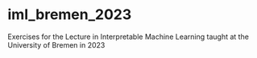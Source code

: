 # iml_bremen_2023
Exercises for the Lecture in Interpretable Machine Learning taught at the University of Bremen in 2023
